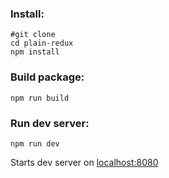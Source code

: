 ### Install:
```shell
#git clone
cd plain-redux
npm install
```

### Build package:
```shell
npm run build
```

### Run dev server:
```shell
npm run dev
```
Starts dev server on [localhost:8080](http://localhost:8080)
